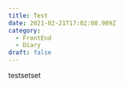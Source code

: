 ```yaml
---
title: Test
date: 2021-02-21T17:02:08.989Z
category:
  - FrontEnd
  - Diary
draft: false
---
```

testsetset